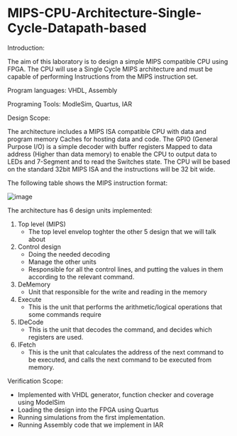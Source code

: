 # MIPS-CPU-Architecture-Single-Cycle-Datapath-based

Introduction:

The aim of this laboratory is to design a simple MIPS compatible CPU using FPGA. The CPU 
will use a Single Cycle MIPS architecture and must be capable of performing 
Instructions from the MIPS instruction set.

Program languages: VHDL, Assembly

Programing Tools: ModleSim, Quartus, IAR

Design Scope:

 The architecture includes a MIPS ISA compatible CPU with data and program 
 memory Caches for hosting data and code.
 The GPIO (General Purpose I/O) is a simple decoder with buffer registers 
 Mapped to data address (Higher than data memory) to enable the CPU to output data to LEDs and 7-Segment and to read the Switches state.
 The CPU will be based on the standard 32bit MIPS ISA and the instructions will be 
 32 bit wide. 

 

 The following table shows the MIPS instruction format:

 ![image](https://user-images.githubusercontent.com/94614385/202234572-59ee448c-9942-4f29-8d9a-f6d2496d8ee8.png)

 The architecture has 6 design units implemented:
  1. Top level (MIPS)
     - The top level envelop toghter the other 5 design that we will talk about
  2. Control design
     - Doing the needed decoding
     - Manage the other units
     - Responsible for all the control lines, and putting the values in them according to the relevant command. 
  3. DeMemory
     - Unit that responsible for the write and reading in the memory
  4. Execute
     - This is the unit that performs the arithmetic/logical operations that some commands require
  5. IDeCode
     - This is the unit that decodes the command, and decides which registers are used.
  6. IFetch
     - This is the unit that calculates the address of the next command to be executed, and calls the next command to be executed from memory.

Verification Scope: 
 - Implemented with VHDL generator, function checker and coverage using ModelSim  
 - Loading the design into the FPGA using Quartus
  - Running simulations from the first implementation.
 - Running Assembly code that we implement in IAR

